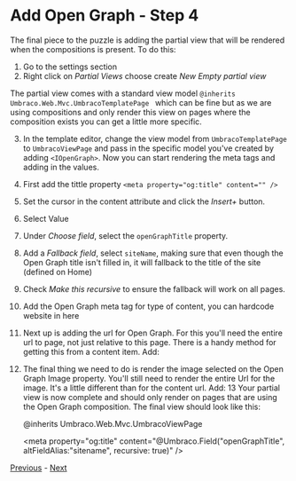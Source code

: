 # Add Open Graph - Step 4
The final piece to the puzzle is adding the partial view that will be rendered when the compositions is present. To do this:

1. Go to the settings section
2. Right click on *Partial Views* choose create *New Empty partial view*

The partial view comes with a standard view model `@inherits Umbraco.Web.Mvc.UmbracoTemplatePage
` which can be fine but as we are using compositions and only render this view on pages where the composition exists you can get a little more specific.

3. In the template editor, change the view model from `UmbracoTemplatePage` to `UmbracoViewPage` and pass in the specific model you've created by adding `<IOpenGraph>`. Now you can start rendering the meta tags and adding in the values.
4. First add the tittle property `<meta property="og:title" content="" />`
5. Set the cursor in the content attribute and click the *Insert+* button.
6. Select Value
7. Under *Choose field*, select the `openGraphTitle` property.
8. Add a *Fallback field*, select `siteName`, making sure that even though the Open Graph title isn't filled in, it will fallback to the title of the site (defined on Home)
9. Check *Make this recursive* to ensure the fallback will work on all pages.
10. Add the Open Graph meta tag for type of content, you can hardcode website in here <meta property="og:type" content="website" />
11. Next up is adding the url for Open Graph. For this you'll need the entire url to page, not just relative to this page. There is a handy method for getting this from a content item. Add: <meta property="og:url" content="@Model.UrlAbsolute()" />
12. The final thing we need to do is render the image selected on the Open Graph Image property. You'll still need to render the entire Url for the image. It's a little different than for the content url. Add: <meta property="og:image" content="@Url.GetAbsoluteMediaUrl(Model.OpenGraphImage)" />
13 Your partial view is now complete and should only render on pages that are using the Open Graph composition. The final view should look like this:


    @inherits Umbraco.Web.Mvc.UmbracoViewPage<IOpenGraph>

    <meta property="og:title" content="@Umbraco.Field("openGraphTitle", altFieldAlias:"sitename", recursive: true)" />
    <meta property="og:type" content="website" />
    <meta property="og:url" content="@Model.UrlAbsolute()" />
    <meta property="og:image" content="@Url.GetAbsoluteMediaUrl(Model.OpenGraphImage)" />

[Previous](step-1.md) - [Next](summary.md)